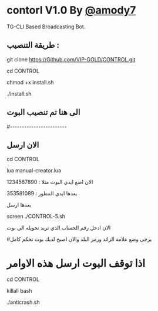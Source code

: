 # contorl V1.0 By [@amody7](Https://T.Me/amody7)

TG-CLI Based Broadcasting Bot.

## طريقة التنصيب :

git clone https://Github.com/VIP-GOLD/CONTROL.git

cd CONTROL

chmod +x install.sh

./install.sh

## الى هنا تم تنصيب البوت
#------------------------
## الان ارسل


cd CONTROL

lua manual-creator.lua

الان اضع ايدي البوت مثلا : 1234567890

بعدها ايدي المطور : 353581089

بعدها ارسل

screen ./CONTROL-5.sh

الان ادخل رقم الحساب الذي تريد تحويله الى بوت

#يرجى وضع علامة الزائد ورمز البلد
والان اصبح لديك بوت تحكم كامل

# اذا توقف البوت ارسل هذه الاوامر


cd CONTROL

killall bash

./anticrash.sh


